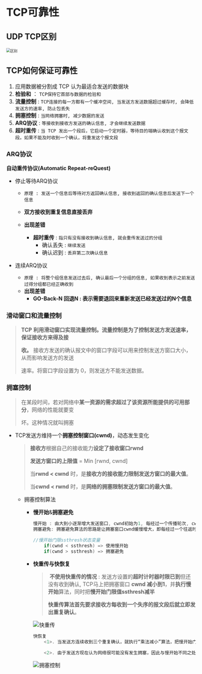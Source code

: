 # TCP可靠性

## UDP TCP区别

<img src="https://xingqiu-tuchuang-1256524210.cos.ap-shanghai.myqcloud.com/501/udp-tcp%E5%8C%BA%E5%88%AB.png" alt="区别" style="zoom: 67%;" />

##  TCP如何保证可靠性

1. 应⽤数据被分割成 TCP 认为最适合发送的数据块
2. **检验和** ： `TCP保持它首部与数据的检验和`
3. **流量控制** : `TCP连接的每一方都有一个缓冲空间, 当发送方发送数据超过缓存时, 会降低发送方的速率, 防止包丢失`
4.  **拥塞控制** : `当网络拥塞时, 减少数据的发送`
5. **ARQ协议** : `等接收到接收方发送的确认信息, 才会继续发送数据`
6. **超时重传** : `当 TCP 发出⼀个段后，它启动⼀个定时器，等待⽬的端确认收到这个报⽂段。如果不能及时收到⼀个确认，将重发这个报⽂段`

### ARQ协议

**自动重传协议(Automatic Repeat-reQuest)**

- 停止等待ARQ协议

    - `原理 : 发送一个信息后等待对方返回确认信息, 接收到返回的确认信息后发送下一个信息`
    - **双方接收到重复信息直接丢弃**

    - **出现差错**
        - **超时重传** : `指只有没有接收到确认信息, 就会重传发送过的分组`
            - 确认丢失 : `继续发送`
            - 确认迟到 : `丢弃第二次确认信息`

- 连续ARQ协议

    - `原理 : 将整个组信息发送过去后, 确认最后一个分组的信息, 如果收到表示之前发送过得分组都已经正确收到`
    - **出现差错**
        - **GO-Back-N 回退N :  表示需要退回来重新发送已经发送过的N个信息**

### 滑动窗口和流量控制

> **TCP** **利⽤滑动窗⼝实现流量控制。流量控制是为了控制发送⽅发送速率，保证接收⽅来得及接**
>
> **收。** 接收⽅发送的确认报⽂中的窗⼝字段可以⽤来控制发送⽅窗⼝⼤⼩，从⽽影响发送⽅的发送
>
> 速率。将窗⼝字段设置为 0，则发送⽅不能发送数据。

### 拥塞控制

> 在某段时间，若对⽹络中**某⼀资源的需求超过了该资源所能提供的可⽤部分**，⽹络的性能就要变
>
> 坏。这种情况就叫拥塞

- TCP发送方维持一个**拥塞控制窗口(cwnd)**，动态发生变化

    > **接收方**根据自己的接收能力**设定了接收窗口rwnd**
    >
    > 
    >
    > **发送方窗口的上限值** = Min [rwnd, cwnd]
    >
    > 当**rwnd < cwnd** 时，是**接收方的接收能力限制发送方窗口的最大值**。
    >
    > 当**cwnd < rwnd** 时，是**网络的拥塞限制发送方窗口的最大值**。

    - 拥塞控制算法

        - **慢开始**&**拥塞避免**

            ```c++
            慢开始 : 由大到小逐渐增大发送窗口, cwnd初始为1, 每经过一个传播轮次, cwnd加倍.
            拥塞避免: 拥塞避免算法的思路是让拥塞窗⼝cwnd缓慢增⼤，即每经过⼀个往返时间RTT,就把发送放的cwnd加1
                
            //慢开始门限ssthresh状态变量
                if(cwnd < ssthresh) => 使用慢开始
                if(cwnd > ssthresh) => 拥塞避免
            ```

        - **快重传与快恢复**

            > ​	**不使用快重传的情况** : 发送方设置的**超时计时器时限已到**但还没有收到确认, TCP马上把拥塞窗口 **cwnd 减小到1**，并**执行慢开始**算法，同时把**慢开始门限值ssthresh减半**
            >
            > 
            >
            > ​	**快重传算法首先要求接收方每收到一个失序的报文段后就立即发出重复确认**。

            ![快重传](https://xingqiu-tuchuang-1256524210.cos.ap-shanghai.myqcloud.com/501/%E5%BF%AB%E9%87%8D%E4%BC%A0.jpg)

            ```c++
            快恢复
            	<1>. 当发送方连续收到三个重复确认，就执行“乘法减小”算法，把慢开始门限ssthresh减半。这是为了预防网络发生拥塞。请注意：接下去不执行慢开始算法。
            
                <2>. 由于发送方现在认为网络很可能没有发生拥塞，因此与慢开始不同之处是现在不执行慢开始算法（即拥塞窗口cwnd现在不设置为1），而是把cwnd值设置为 慢开始门限ssthresh减半后的数值，然后开始执行拥塞避免算法（“加法增大”），使拥塞窗口缓慢地线性增大。
            ```

            ![拥塞控制](https://xingqiu-tuchuang-1256524210.cos.ap-shanghai.myqcloud.com/501/%E6%8B%A5%E5%A1%9E%E6%8E%A7%E5%88%B6.jpg)
